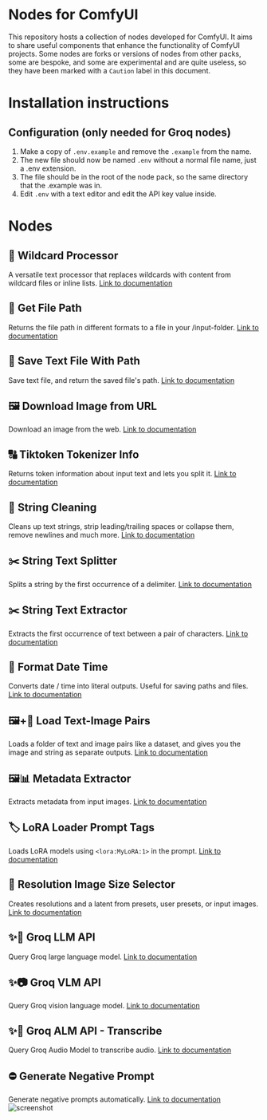 # Nodes for ComfyUI

This repository hosts a collection of nodes developed for ComfyUI. It aims to share useful components that enhance the functionality of ComfyUI projects. Some nodes are forks or versions of  nodes from other packs, some are bespoke, and some are experimental and are quite useless, so they have been marked with a `Caution` label in this document.

# Installation instructions
## Configuration (only needed for Groq nodes)

1. Make a copy of `.env.example` and remove the `.example` from the name.
2. The new file should now be named `.env` without a normal file name, just a .env extension.
3. The file should be in the root of the node pack, so the same directory that the .example was in.
4. Edit `.env` with a text editor and edit the API key value inside.

# Nodes

## 📝 Wildcard Processor
A versatile text processor that replaces wildcards with content from wildcard files or inline lists.
[Link to documentation](./README/wildcard_processor.md)


## 📁 Get File Path
Returns the file path in different formats to a file in your /input-folder.
[Link to documentation](./README/get_file_path.md)


## 💾 Save Text File With Path
Save text file, and return the saved file's path.
[Link to documentation](./README/save_text_file.md)


## 🖼️ Download Image from URL
Download an image from the web.
[Link to documentation](./README/download_image_from_url.md)


## 🔠 Tiktoken Tokenizer Info
Returns token information about input text and lets you split it.
[Link to documentation](./README/tiktoken_tokenizer.md)


## 🧹 String Cleaning
Cleans up text strings, strip leading/trailing spaces or collapse them, remove newlines and much more.
[Link to documentation](./README/string_cleaning.md)


## ✂️ String Text Splitter
Splits a string by the first occurrence of a delimiter.
[Link to documentation](./README/string_text_splitter.md)


## ✂️ String Text Extractor
Extracts the first occurrence of text between a pair of characters.
[Link to documentation](./README/string_text_extractor.md)


## 📅 Format Date Time
Converts date / time into literal outputs. Useful for saving paths and files.
[Link to documentation](./README/format_date_time.md)


## 🖼️+📝 Load Text-Image Pairs
Loads a folder of text and image pairs like a dataset, and gives you the image and string as separate outputs.
[Link to documentation](./README/load_text_image_pairs.md)


## 🖼️📊 Metadata Extractor
Extracts metadata from input images.
[Link to documentation](./README/metadata_extractor.md)


## 🏷️ LoRA Loader Prompt Tags
Loads LoRA models using `<lora:MyLoRA:1>` in the prompt.
[Link to documentation](./README/lora_tag_loader.md)


## 📐 Resolution Image Size Selector
Creates resolutions and a latent from presets, user presets, or input images.
[Link to documentation](./README/resolution_selector.md)


## ✨💬 Groq LLM API
Query Groq large language model.
[Link to documentation](./README/groq_api_llm.md)


## ✨📷 Groq VLM API
Query Groq vision language model.
[Link to documentation](./README/groq_api_vlm.md)


## ✨📝 Groq ALM API - Transcribe
Query Groq Audio Model to transcribe audio.
[Link to documentation](./README/groq_api_alm_transcribe.md)


## ⛔ Generate Negative Prompt
Generate negative prompts automatically.
[Link to documentation](./README/generate_negative_prompt.md)
![screenshot](https://via.placeholder.com/150)
